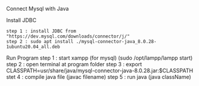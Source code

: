 Connect  Mysql  with Java

Install JDBC

    step 1 : install JDBC from "https://dev.mysql.com/downloads/connector/j/"
    step 2 : sudo apt install ./mysql-connector-java_8.0.28-1ubuntu20.04_all.deb
    
Run Program
    step 1 : start xampp (for mysql) (sudo /opt/lampp/lampp start)
    step 2 : open terminal at program folder
    step 3 : export CLASSPATH=usr/share/java/mysql-connector-java-8.0.28.jar:$CLASSPATH
    stet 4 : compile java file (javac filename)
    step 5 : run java (java className)
    


